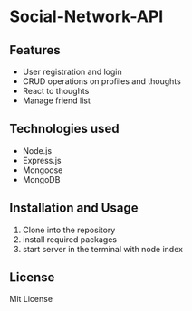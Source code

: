 # Social-Network-API

## Features
* User registration and login
* CRUD operations on profiles and thoughts
* React to thoughts
* Manage friend list

## Technologies used
* Node.js
* Express.js
* Mongoose
* MongoDB

## Installation and Usage
1. Clone into the repository
2. install required packages
3. start server in the terminal with node index

## License
Mit License